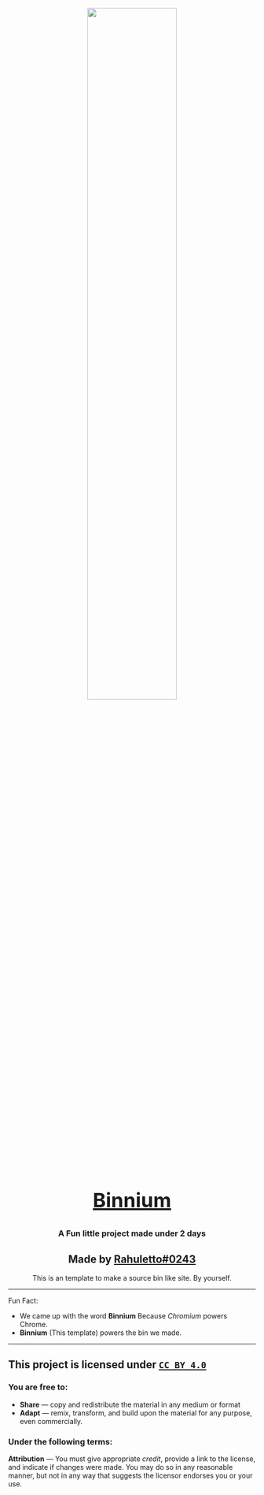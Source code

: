 <p align="center"><img align="center" style="width: 60%" src="https://user-images.githubusercontent.com/71836991/172395719-d46d87ef-75b4-46ac-8079-38165d16be3d.png"></p>

<h2 style="font-size:2.5rem;" align="center"><a href="https://github.com/simply-develop/binnium">Binnium</a></h2>

<h3 align="center">A Fun little project made under 2 days</h3>

<h2 align="center">Made by <a href="https://discord.gg/3JzDV9T5Fn">Rahuletto#0243</a></h2>

<p align="center">This is an template to make a source bin like site. By yourself.</p>

-------------------

Fun Fact:
- We came up with the word **Binnium** Because _Chromium_ powers Chrome.
- **Binnium** (This template) powers the bin we made.

------------------

## This project is licensed under [`CC BY 4.0`](https://creativecommons.org/licenses/by/4.0/)

### You are free to:

- **Share** — copy and redistribute the material in any medium or format
- **Adapt** — remix, transform, and build upon the material
for any purpose, even commercially.

### Under the following terms:

**Attribution** — You must give appropriate _credit_, provide a link to the license, and indicate if changes were made. You may do so in any reasonable manner, but not in any way that suggests the licensor endorses you or your use.